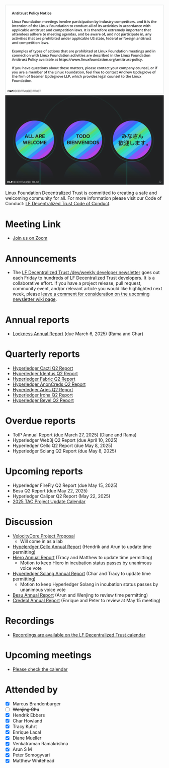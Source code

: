 [//]: # (SPDX-License-Identifier: CC-BY-4.0)

![Antitrust Policy Notice](../images/antitrust-policy-notice.png "Antitrust Policy Notice")
![All are Welcome in the LF Decentralized Trust Community](../images/all-are-welcome.png "All are Welcome in the LF Decentralized Trust Community")

Linux Foundation Decentralized Trust is committed to creating a safe and welcoming community for all. For more information please visit our Code of Conduct: [LF Decentralized Trust Code of Conduct](../../governing-documents/code-of-conduct.md).

# Meeting Link
- [Join us on Zoom](https://zoom-lfx.platform.linuxfoundation.org/meeting/95530440160?password=6e6b9a15-a635-497e-a6ce-078e6b1d2b49)

# Announcements
- The [LF Decentralized Trust /dev/weekly developer newsletter](https://lf-hyperledger.atlassian.net/wiki/spaces/DR/pages/17170445/dev+weekly+Newsletter) goes out each Friday to hundreds of LF Decentralized Trust developers. It is a collaborative effort. If you have a project release, pull request, community event, and/or relevant article you would like highlighted next week, please [leave a comment for consideration on the upcoming newsletter wiki page](https://lf-hyperledger.atlassian.net/wiki/spaces/DR/pages/75268141/2025).

# Annual reports
- [Lockness Annual Report](https://github.com/LF-Decentralized-Trust/governance/pull/149) (due March 6, 2025) (Rama and Char)

# Quarterly reports
- [Hyperledger Cacti Q2 Report](https://github.com/LF-Decentralized-Trust/governance/pull/132)
- [Hyperledger Identus Q2 Report](https://github.com/LF-Decentralized-Trust/governance/pull/137)
- [Hyperledger Fabric Q2 Report](https://github.com/LF-Decentralized-Trust/governance/pull/139)
- [Hyperledger AnonCreds Q2 Report](https://github.com/LF-Decentralized-Trust/governance/pull/140)
- [Hyperledger Aries Q2 Report](https://github.com/LF-Decentralized-Trust/governance/pull/142)
- [Hyperledger Iroha Q2 Report](https://github.com/LF-Decentralized-Trust/governance/pull/143)
- [Hyperledger Bevel Q2 Report](https://github.com/LF-Decentralized-Trust/governance/pull/146)

# Overdue reports
- ToIP Annual Report (due March 27, 2025) (Diane and Rama)
- Hyperledger Web3j Q2 Report (due April 10, 2025)
- Hyperledger Cello Q2 Report (due May 8, 2025)
- Hyperledger Solang Q2 Report (due May 8, 2025)

# Upcoming reports
- Hyperledger FireFly Q2 Report (due May 15, 2025)
- Besu Q2 Report (due May 22, 2025)
- Hyperledger Caliper Q2 Report (May 22, 2025)
- [2025 TAC Project Update Calendar](../../project-updates/2025/2025-schedule.md)

# Discussion
- [VelocityCore Project Proposal](https://github.com/LF-Decentralized-Trust/project-proposals/pull/26)
    - Will come in as a lab
- [Hypelerdger Cello Annual Report](https://github.com/LF-Decentralized-Trust/governance/pull/118) (Hendrik and Arun to update time permitting)
- [Hiero Annual Report](https://github.com/LF-Decentralized-Trust/governance/pull/128) (Tracy and Matthew to update time permitting)
    - Motion to keep Hiero in incubation status passes by unanimous voice vote
- [Hyperledger Solang Annual Report](https://github.com/LF-Decentralized-Trust/governance/pull/135) (Char and Tracy to update time permitting)
    - Motion to keep Hyperledger Solang in incubation status passes by unanimous voice vote
- [Besu Annual Report](https://github.com/LF-Decentralized-Trust/governance/pull/129) (Arun and Wenjing to review time permitting)
- [Credebl Annual Report](https://github.com/LF-Decentralized-Trust/governance/pull/138) (Enrique and Peter to review at May 15 meeting)

# Recordings
- [Recordings are available on the LF Decentralized Trust calendar](https://zoom-lfx.platform.linuxfoundation.org/meetings/lf-decentralized-trust)

# Upcoming meetings
- [Please check the calendar](https://zoom-lfx.platform.linuxfoundation.org/meetings/lf-decentralized-trust)

# Attended by

- [x] Marcus Brandenburger
- [ ] ~~Wenjing Chu~~
- [x] Hendrik Ebbers
- [x] Char Howland
- [x] Tracy Kuhrt
- [x] Enrique Lacal
- [x] Diane Mueller
- [x] Venkatraman Ramakrishna
- [x] Arun S M
- [x] Peter Somogyvari
- [x] Matthew Whitehead
